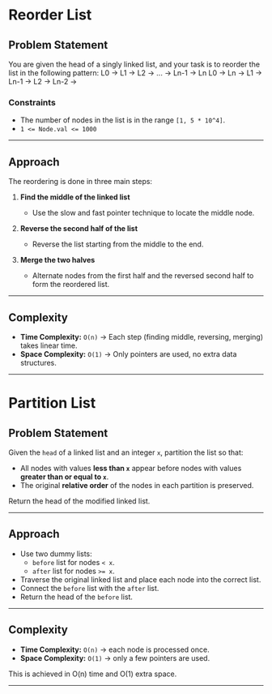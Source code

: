 # Reorder List

##  Problem Statement
You are given the head of a singly linked list, and your task is to reorder the list in the following pattern:
L0 → L1 → L2 → ... → Ln-1 → Ln
L0 → Ln → L1 → Ln-1 → L2 → Ln-2 →

### Constraints
- The number of nodes in the list is in the range `[1, 5 * 10^4]`.  
- `1 <= Node.val <= 1000`  

---

##  Approach
The reordering is done in three main steps:

1. **Find the middle of the linked list**  
   - Use the slow and fast pointer technique to locate the middle node.  

2. **Reverse the second half of the list**  
   - Reverse the list starting from the middle to the end.  

3. **Merge the two halves**  
   - Alternate nodes from the first half and the reversed second half to form the reordered list.  

---

##  Complexity
- **Time Complexity:** `O(n)` → Each step (finding middle, reversing, merging) takes linear time.  
- **Space Complexity:** `O(1)` → Only pointers are used, no extra data structures.  

---
#  Partition List

##  Problem Statement
Given the `head` of a linked list and an integer `x`, partition the list so that:  
- All nodes with values **less than `x`** appear before nodes with values **greater than or equal to `x`**.  
- The original **relative order** of the nodes in each partition is preserved.  

Return the head of the modified linked list.  

---

##  Approach
- Use two dummy lists:  
  - `before` list for nodes `< x`.  
  - `after` list for nodes `>= x`.  
- Traverse the original linked list and place each node into the correct list.  
- Connect the `before` list with the `after` list.  
- Return the head of the `before` list.  

---

##  Complexity
- **Time Complexity:** `O(n)` → each node is processed once.  
- **Space Complexity:** `O(1)` → only a few pointers are used.  


This is achieved in O(n) time and O(1) extra space.
______________________________________________________________________________________________________________________________________________________________________
